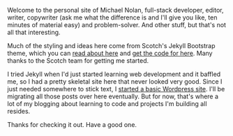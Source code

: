 Welcome to the personal site of Michael Nolan, full-stack developer, editor, writer, copywriter (ask me what the difference is and I'll give you like, ten minutes of material easy) and problem-solver. And other stuff, but that's not all that interesting. 

Much of the styling and ideas here come from Scotch's Jekyll Bootstrap theme, which you can [read about here](https://scotch.io/tutorials/getting-started-with-jekyll-plus-a-free-bootstrap-3-starter-theme) and [get the code for here](https://github.com/scotch-io/scotch-io.github.io/tree/master/_sass/bootstrap/mixins). Many thanks to the Scotch team for getting me started. 

I tried Jekyll when I'd just started learning web development and it baffled me, so I had a pretty skeletal site here that never looked very good. Since I just needed somewhere to stick text, I [started a basic Wordpress site](http://hamwater.wordpress.com). I'll be migrating all those posts over here eventually. But for now, that's where a lot of my blogging about learning to code and projects I'm building all resides. 

Thanks for checking it out. Have a good one. 